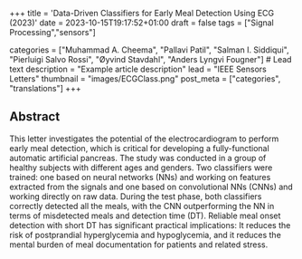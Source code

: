+++
title = 'Data-Driven Classifiers for Early Meal Detection Using ECG (2023)'
date = 2023-10-15T19:17:52+01:00
draft = false
tags = ["Signal Processing","sensors"]

categories = ["Muhammad A. Cheema", "Pallavi Patil",  "Salman I. Siddiqui", "Pierluigi Salvo Rossi", "Øyvind Stavdahl", "Anders Lyngvi Fougner"] # Lead text
description =  "Example article description"
lead = "IEEE Sensors Letters"
thumbnail = "images/ECGClass.png"
post_meta = ["categories", "translations"]
+++

## Abstract
This letter investigates the potential of the electrocardiogram to perform early meal detection, which is critical for developing a fully-functional automatic artificial pancreas. The study was conducted in a group of healthy subjects with different ages and genders. Two classifiers were trained: one based on neural networks (NNs) and working on features extracted from the signals and one based on convolutional NNs (CNNs) and working directly on raw data. During the test phase, both classifiers correctly detected all the meals, with the CNN outperforming the NN in terms of misdetected meals and detection time (DT). Reliable meal onset detection with short DT has significant practical implications: It reduces the risk of postprandial hyperglycemia and hypoglycemia, and it reduces the mental burden of meal documentation for patients and related stress.
